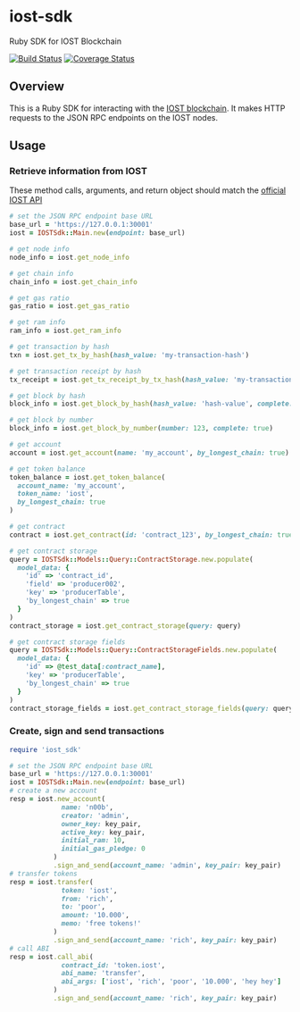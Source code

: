# iost-sdk
Ruby SDK for IOST Blockchain

[![Build Status](https://travis-ci.org/BinaryStorms/iost-sdk.svg?branch=master)](https://travis-ci.org/BinaryStorms/iost-sdk)
[![Coverage Status](https://coveralls.io/repos/github/BinaryStorms/iost-sdk/badge.svg?branch=feature_models_for_response)](https://coveralls.io/github/BinaryStorms/iost-sdk?branch=master)

## Overview

This is a Ruby SDK for interacting with the [IOST blockchain](https://iost.io/). It makes HTTP requests to the JSON RPC endpoints on the IOST nodes.

## Usage

### Retrieve information from IOST

These method calls, arguments, and return object should match the [official IOST API](https://developers.iost.io/docs/en/6-reference/API.html)

```ruby
# set the JSON RPC endpoint base URL
base_url = 'https://127.0.0.1:30001'
iost = IOSTSdk::Main.new(endpoint: base_url)

# get node info
node_info = iost.get_node_info

# get chain info
chain_info = iost.get_chain_info

# get gas ratio
gas_ratio = iost.get_gas_ratio

# get ram info
ram_info = iost.get_ram_info

# get transaction by hash
txn = iost.get_tx_by_hash(hash_value: 'my-transaction-hash')

# get transaction receipt by hash
tx_receipt = iost.get_tx_receipt_by_tx_hash(hash_value: 'my-transaction-receipt-hash')

# get block by hash
block_info = iost.get_block_by_hash(hash_value: 'hash-value', complete: true)

# get block by number
block_info = iost.get_block_by_number(number: 123, complete: true)

# get account
account = iost.get_account(name: 'my_account', by_longest_chain: true)

# get token balance
token_balance = iost.get_token_balance(
  account_name: 'my_account',
  token_name: 'iost',
  by_longest_chain: true
)

# get contract
contract = iost.get_contract(id: 'contract_123', by_longest_chain: true)

# get contract storage
query = IOSTSdk::Models::Query::ContractStorage.new.populate(
  model_data: {
    'id' => 'contract_id',
    'field' => 'producer002',
    'key' => 'producerTable',
    'by_longest_chain' => true
  }
)
contract_storage = iost.get_contract_storage(query: query)

# get contract storage fields
query = IOSTSdk::Models::Query::ContractStorageFields.new.populate(
  model_data: {
    'id' => @test_data[:contract_name],
    'key' => 'producerTable',
    'by_longest_chain' => true
  }
)
contract_storage_fields = iost.get_contract_storage_fields(query: query)
```

### Create, sign and send transactions

```ruby
require 'iost_sdk'

# set the JSON RPC endpoint base URL
base_url = 'https://127.0.0.1:30001'
iost = IOSTSdk::Main.new(endpoint: base_url)
# create a new account
resp = iost.new_account(
             name: 'n00b',
             creator: 'admin',
             owner_key: key_pair,
             active_key: key_pair,
             initial_ram: 10,
             initial_gas_pledge: 0
           )
           .sign_and_send(account_name: 'admin', key_pair: key_pair)
# transfer tokens
resp = iost.transfer(
             token: 'iost',
             from: 'rich',
             to: 'poor',
             amount: '10.000',
             memo: 'free tokens!'
           )
           .sign_and_send(account_name: 'rich', key_pair: key_pair)
# call ABI
resp = iost.call_abi(
             contract_id: 'token.iost',
             abi_name: 'transfer',
             abi_args: ['iost', 'rich', 'poor', '10.000', 'hey hey']
           )
           .sign_and_send(account_name: 'rich', key_pair: key_pair)
```
